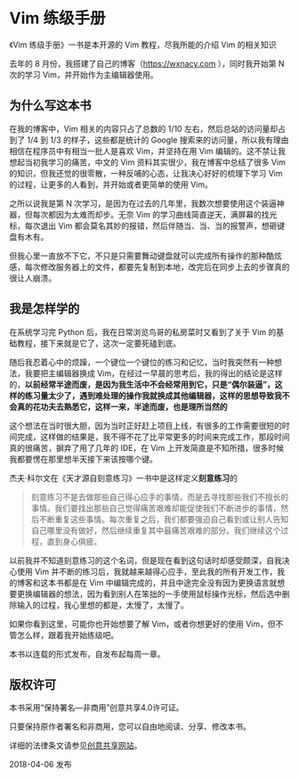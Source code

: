 # Vim 练级手册

《Vim 练级手册》一书是本开源的 Vim 教程，尽我所能的介绍 Vim 的相关知识

去年的 8 月份，我搭建了自己的博客（https://wxnacy.com ），同时我开始第 N 次的学习 Vim，并开始作为主编辑器使用。

## 为什么写这本书

在我的博客中，Vim 相关的内容只占了总数的 1/10 左右，然后总站的访问量却占到了 1/4 到 1/3 的样子，这些都是统计的 Google 搜索来的访问量，所以我有理由相信在程序员中有相当一批人是喜欢 Vim，并坚持在用 Vim 编辑的。这不禁让我想起当初我学习的痛苦，中文的 Vim 资料其实很少，我在博客中总结了很多 Vim 的知识，但我还觉的很零散，一种反哺的心态，让我决心好好的梳理下学习 Vim 的过程，让更多的人看到，并开始或者更简单的使用 Vim。

之所以说我是第 N 次学习，是因为在过去的几年里，我数次想要使用这个装逼神器，但每次都因为太难而却步。无奈 Vim 的学习曲线简直逆天，满屏幕的找光标，每次退出 Vim 都会莫名其妙的报错，然后伴随当、当、当的报警声，想砸键盘有木有。

但我心里一直放不下它，不只是只需要舞动键盘就可以完成所有操作的那种酷炫感，每次修改服务器上的文件，都要先复制到本地，改完后在同步上去的步骤真的很让人崩溃。

## 我是怎样学的

在系统学习完 Python 后，我在日常浏览鸟哥的私房菜时又看到了关于 Vim 的基础教程，接下来就是它了，这次一定要死磕到底。

随后我忍着心中的烦躁，一个键位一个键位的练习和记忆，当时我突然有一种想法，我要把主编辑器换成 Vim，在经过一早晨的思考后，我的得出的结论是这样的，**以前经常半途而废，是因为我生活中不会经常用到它，只是“偶尔装逼”，这样的练习量太少了，遇到难处理的操作我就换成其他编辑器，这样的思想导致我不会真的花功夫去熟悉它，这样一来，半途而废，也是理所当然的**

这个想法在当时很大胆，因为当时正好赶上项目上线，有很多的工作需要很短的时间完成，这样做的结果是，我不得不花了比平常更多的时间来完成工作，那段时间真的很痛苦，摒弃了用了几年的 IDE，在 Vim 上开发简直是不知所措，很多时候我都要愣在那里想半天接下来该按哪个键。

杰夫·科尔文在《天才源自刻意练习》一书中是这样定义**刻意练习**的
> 刻意练习不是去做那些自己得心应手的事情，而是去寻找那些我们不擅长的事情。我们要找出那些自己觉得痛苦艰难却能促使我们不断进步的事情，然后不断重复这些事情。每次重复之后，我们都要强迫自己看到或让别人告知自己哪里没有做好，然后继续重复其中最痛苦艰难的部分。我们继续这个过程，直到身心俱疲。

以前我并不知道刻意练习的这个名词，但是现在看到这句话时却感受颇深，自我决心使用 Vim 并不断的练习后，我就越来越得心应手，至此我的所有开发工作，我的博客和这本书都是在 Vim 中编辑完成的，并且中途完全没有因为更换语言就想要更换编辑器的想法，因为看到别人在笨拙的一手使用鼠标操作光标，然后选中删除输入的过程，我心里想的都是，太慢了，太慢了。

如果你看到这里，可能你也开始想要了解 Vim，或者你想更好的使用 Vim，但不管怎么样，跟着我开始练级吧。

本书以连载的形式发布，自发布起每周一章。

<!-- 关于本书的电子版主题，开始我是想自己写一版的，但是估算了下工作量，感觉有些得不偿失，就偷懒使用了[阮一峰](http://www.ruanyifeng.com/home.html)先生在 [ECMAScript 6 入门](http://es6.ruanyifeng.com/)一书中使用的框架，特此署名。 -->

## 版权许可

本书采用“保持署名—非商用”创意共享4.0许可证。

只要保持原作者署名和非商用，您可以自由地阅读、分享、修改本书。

详细的法律条文请参见[创意共享网站](https://creativecommons.org/licenses/by-nc/4.0/)。

2018-04-06 发布
